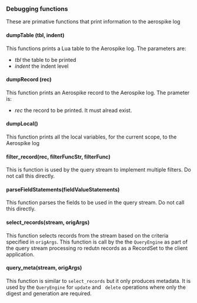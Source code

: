 ### Debugging functions
These are primative functions that print information to the aerospike log

#### dumpTable (tbl, indent)
This functions prints a Lua table to the Aerospike log. The parameters are:
- *tbl* the table to be printed
- *indent* the indent level

#### dumpRecord (rec)
This function prints an Aerospike record to the Aerospike log. The prameter is:
- *rec* the record to be printed. It must alread exist.

#### dumpLocal()
This function prints all the local variables, for the current scope, to the Aerospike log

#### filter_record(rec, filterFuncStr, filterFunc)
This is function is used by the query stream to implement multiple filters. Do not call this directly.

#### parseFieldStatements(fieldValueStatements)
This function parses the fields to be used in the query stream. Do not call this directly.
 
#### select_records(stream, origArgs)
This function selects records from the stream based on the criteria specified in `origArgs`. This function is call by the the `QueryEngine` as part of the query stream processing ro redutn records as a RecordSet to the client application.

#### query_meta(stream, origArgs)
This function is similar to `select_records` but it only produces metadata. It is used by the `QueryEngine` for `update` and ` delete` operations where only the digest and generation are required.



